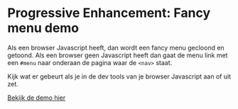 # Progressive Enhancement: Fancy menu demo

Als een browser Javascript heeft, dan wordt een fancy menu gecloond en getoond. Als een browser geen Javascript heeft dan gaat de menu link met een `#menu` naar onderaan de pagina waar de `<nav>` staat.

Kijk wat er gebeurt als je in de dev tools van je browser Javascript aan of uit zet.

[Bekijk de demo hier](/examples/PEmenu/index.html)
